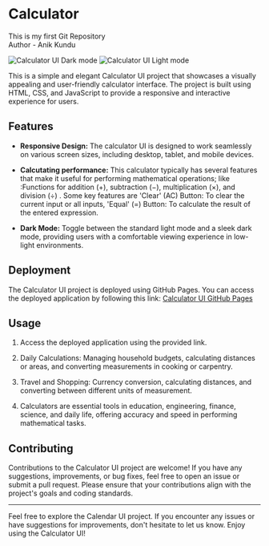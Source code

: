 # Calculator
This is my first Git Repository
<br>
Author - Anik Kundu


![Calculator UI Dark mode](calculator_demo_dark.png)
![Calculator UI Light mode](calculator_demo_light.png)

This is a simple and elegant Calculator UI project that showcases a visually appealing and user-friendly calculator interface. The project is built using HTML, CSS, and JavaScript to provide a responsive and interactive experience for users.

## Features

- **Responsive Design:** The calculator UI is designed to work seamlessly on various screen sizes, including desktop, tablet, and mobile devices.

- **Calcutating performance:** This calculator typically has several features that make it useful for performing mathematical operations; like :Functions for addition (+), subtraction (−), multiplication (×), and division (÷) . Some key features are 'Clear' (AC) Button: To clear the current input or all inputs, 'Equal' (=) Button: To calculate the result of the entered expression.

- **Dark Mode:** Toggle between the standard light mode and a sleek dark mode, providing users with a comfortable viewing experience in low-light environments.


## Deployment

The Calculator UI project is deployed using GitHub Pages. You can access the deployed application by following this link: [Calculator UI GitHub Pages](https://code-with-anik.github.io/Calculator/)

## Usage

1. Access the deployed application using the provided link.

2. Daily Calculations: Managing household budgets, calculating distances or areas, and converting measurements in cooking or carpentry.
3. Travel and Shopping: Currency conversion, calculating distances, and converting between different units of measurement.
4. Calculators are essential tools in education, engineering, finance, science, and daily life, offering accuracy and speed in performing mathematical tasks.


## Contributing

Contributions to the Calculator UI project are welcome! If you have any suggestions, improvements, or bug fixes, feel free to open an issue or submit a pull request. Please ensure that your contributions align with the project's goals and coding standards.


---

Feel free to explore the Calendar UI project. If you encounter any issues or have suggestions for improvements, don't hesitate to let us know. Enjoy using the Calculator UI!
